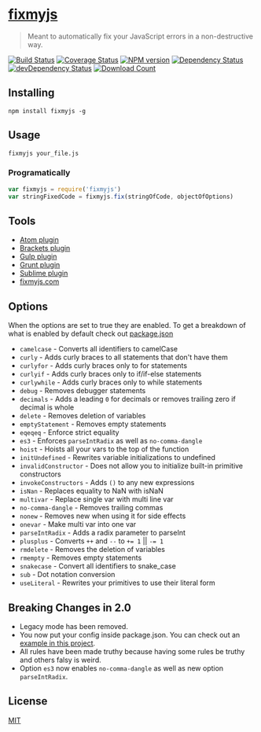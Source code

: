 # [fixmyjs](https://fixmyjs.com)

> Meant to automatically fix your JavaScript errors in a non-destructive way.

[![Build Status](https://secure.travis-ci.org/jshint/fixmyjs.svg)](http://travis-ci.org/jshint/fixmyjs)
[![Coverage Status](https://img.shields.io/coveralls/jshint/fixmyjs.svg?style=flat)](https://coveralls.io/r/jshint/fixmyjs)
[![NPM version](https://badge.fury.io/js/fixmyjs.svg)](http://badge.fury.io/js/fixmyjs)
[![Dependency Status](https://david-dm.org/jshint/fixmyjs.svg)](https://david-dm.org/jshint/fixmyjs)
[![devDependency Status](https://david-dm.org/jshint/fixmyjs/dev-status.svg)](https://david-dm.org/jshint/fixmyjs#info=devDependencies)
[![Download Count](https://img.shields.io/npm/dm/fixmyjs.svg?style=flat)](https://www.npmjs.com/package/fixmyjs)

## Installing

```
npm install fixmyjs -g
```

## Usage

```
fixmyjs your_file.js
```

### Programatically

```js
var fixmyjs = require('fixmyjs')
var stringFixedCode = fixmyjs.fix(stringOfCode, objectOfOptions)
```


## Tools

- [Atom plugin](https://github.com/sindresorhus/atom-fixmyjs)
- [Brackets plugin](https://github.com/fyockm/brackets-fixmyjs)
- [Gulp plugin](https://github.com/kirjs/gulp-fixmyjs)
- [Grunt plugin](https://github.com/jonschlinkert/grunt-fixmyjs)
- [Sublime plugin](https://github.com/addyosmani/sublime-fixmyjs)
- [fixmyjs.com](http://fixmyjs.com)


## Options

When the options are set to true they are enabled. To get a breakdown of what is enabled by default check out [package.json](https://github.com/jshint/fixmyjs/blob/v2.0/package.json#L62)

* `camelcase` - Converts all identifiers to camelCase
* `curly` - Adds curly braces to all statements that don't have them
* `curlyfor` - Adds curly braces only to for statements
* `curlyif` - Adds curly braces only to if/if-else statements
* `curlywhile` - Adds curly braces only to while statements
* `debug` - Removes debugger statements
* `decimals` - Adds a leading `0` for decimals or removes trailing zero if decimal is whole
* `delete` - Removes deletion of variables
* `emptyStatement` - Removes empty statements
* `eqeqeq` - Enforce strict equality
* `es3` - Enforces `parseIntRadix` as well as `no-comma-dangle`
* `hoist` - Hoists all your vars to the top of the function
* `initUndefined` - Rewrites variable initializations to undefined
* `invalidConstructor` - Does not allow you to initialize built-in primitive constructors
* `invokeConstructors` - Adds `()` to any new expressions
* `isNan` - Replaces equality to NaN with isNaN
* `multivar` - Replace single var with multi line var
* `no-comma-dangle` - Removes trailing commas
* `nonew` - Removes new when using it for side effects
* `onevar` - Make multi var into one var
* `parseIntRadix` - Adds a radix parameter to parseInt
* `plusplus` - Converts `++` and `--` to `+= 1` || `-= 1`
* `rmdelete` - Removes the deletion of variables
* `rmempty` - Removes empty statements
* `snakecase` - Convert all identifiers to snake_case
* `sub` - Dot notation conversion
* `useLiteral` - Rewrites your primitives to use their literal form


## Breaking Changes in 2.0

* Legacy mode has been removed.
* You now put your config inside package.json. You can check out an [example in this project](https://github.com/jshint/fixmyjs/blob/v2.0/package.json#L62).
* All rules have been made truthy because having some rules be truthy and others falsy is weird.
* Option `es3` now enables `no-comma-dangle` as well as new option `parseIntRadix`.


## License

[MIT](https://github.com/jshint/fixmyjs/blob/master/LICENSE)
